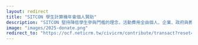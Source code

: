 ```yaml
---
layout: redirect
title: "SITCON 學生計算機年會個人贊助"
description: "SITCON 堅持降低學生參與門檻的理念，活動費用全由個人、企業、政府與教育單位贊助支持。如果您認同 SITCON 的精神，歡迎參與個人贊助計劃，為推廣學生資訊教育與開源文化貢獻一份力量。"
image: "images/2025-donate.png"
redirect_to: "https://ocf.neticrm.tw/civicrm/contribute/transact?reset=1&id=76"
---
```

